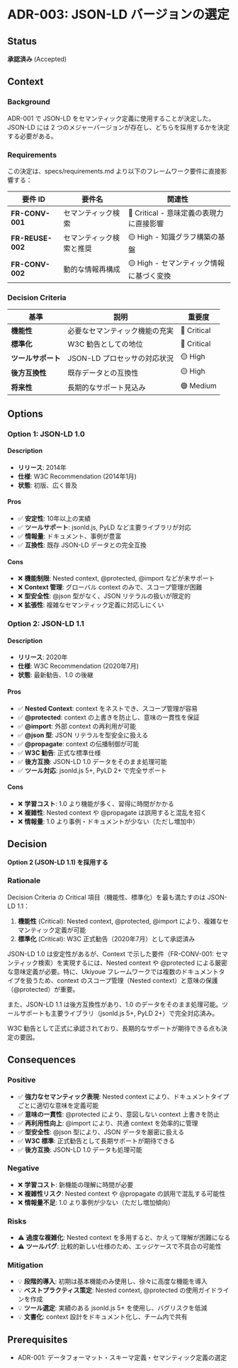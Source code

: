 # ADR-003: JSON-LD バージョンの選定

## Status

**承認済み** (Accepted)

## Context

### Background

ADR-001 で JSON-LD をセマンティック定義に使用することが決定した。JSON-LD には 2 つのメジャーバージョンが存在し、どちらを採用するかを決定する必要がある。

### Requirements

この決定は、specs/requirements.md より以下のフレームワーク要件に直接影響する：

| 要件 ID          | 要件名                   | 関連性                                   |
| ---------------- | ------------------------ | ---------------------------------------- |
| **FR-CONV-001**  | セマンティック検索       | 🔴 Critical - 意味定義の表現力に直接影響 |
| **FR-REUSE-002** | セマンティック検索と推奨 | 🟡 High - 知識グラフ構築の基盤           |
| **FR-CONV-002**  | 動的な情報再構成         | 🟡 High - セマンティック情報に基づく変換 |

### Decision Criteria

| 基準               | 説明                           | 重要度      |
| ------------------ | ------------------------------ | ----------- |
| **機能性**         | 必要なセマンティック機能の充実 | 🔴 Critical |
| **標準化**         | W3C 勧告としての地位           | 🔴 Critical |
| **ツールサポート** | JSON-LD プロセッサの対応状況   | 🟡 High     |
| **後方互換性**     | 既存データとの互換性           | 🟡 High     |
| **将来性**         | 長期的なサポート見込み         | 🟢 Medium   |

## Options

### Option 1: JSON-LD 1.0

#### Description

- **リリース**: 2014年
- **仕様**: W3C Recommendation (2014年1月)
- **状態**: 初版、広く普及

#### Pros

- ✅ **安定性**: 10年以上の実績
- ✅ **ツールサポート**: jsonld.js, PyLD など主要ライブラリが対応
- ✅ **情報量**: ドキュメント、事例が豊富
- ✅ **互換性**: 既存 JSON-LD データとの完全互換

#### Cons

- ❌ **機能制限**: Nested context, @protected, @import などが未サポート
- ❌ **Context 管理**: グローバル context のみで、スコープ管理が困難
- ❌ **型安全性**: @json 型がなく、JSON リテラルの扱いが限定的
- ❌ **拡張性**: 複雑なセマンティック定義に対応しにくい

### Option 2: JSON-LD 1.1

#### Description

- **リリース**: 2020年
- **仕様**: W3C Recommendation (2020年7月)
- **状態**: 最新勧告、1.0 の後継

#### Pros

- ✅ **Nested Context**: context をネストでき、スコープ管理が容易
- ✅ **@protected**: context の上書きを防止し、意味の一貫性を保証
- ✅ **@import**: 外部 context の再利用が可能
- ✅ **@json 型**: JSON リテラルを型安全に扱える
- ✅ **@propagate**: context の伝播制御が可能
- ✅ **W3C 勧告**: 正式な標準仕様
- ✅ **後方互換**: JSON-LD 1.0 データをそのまま処理可能
- ✅ **ツール対応**: jsonld.js 5+, PyLD 2+ で完全サポート

#### Cons

- ❌ **学習コスト**: 1.0 より機能が多く、習得に時間がかかる
- ❌ **複雑性**: Nested context や @propagate は誤用すると混乱を招く
- ❌ **情報量**: 1.0 より事例・ドキュメントが少ない（ただし増加中）

## Decision

**Option 2 (JSON-LD 1.1) を採用する**

### Rationale

Decision Criteria の Critical 項目（機能性、標準化）を最も満たすのは JSON-LD 1.1：

1. **機能性** (Critical): Nested context, @protected, @import により、複雑なセマンティック定義が可能
2. **標準化** (Critical): W3C 正式勧告（2020年7月）として承認済み

JSON-LD 1.0 は安定性があるが、Context で示した要件（FR-CONV-001: セマンティック検索）を実現するには、Nested context や @protected による厳密な意味定義が必要。特に、Ukiyoue フレームワークでは複数のドキュメントタイプを扱うため、context のスコープ管理（Nested context）と意味の保護（@protected）が重要。

また、JSON-LD 1.1 は後方互換性があり、1.0 のデータをそのまま処理可能。ツールサポートも主要ライブラリ（jsonld.js 5+, PyLD 2+）で完全対応済み。

W3C 勧告として正式に承認されており、長期的なサポートが期待できる点も決定の要因。

## Consequences

### Positive

- ✅ **強力なセマンティック表現**: Nested context により、ドキュメントタイプごとに適切な意味を定義可能
- ✅ **意味の一貫性**: @protected により、意図しない context 上書きを防止
- ✅ **再利用性向上**: @import により、共通 context を効率的に管理
- ✅ **型安全性**: @json 型により、JSON データを厳密に扱える
- ✅ **W3C 標準**: 正式勧告として長期サポートが期待できる
- ✅ **後方互換**: JSON-LD 1.0 データも処理可能

### Negative

- ❌ **学習コスト**: 新機能の理解に時間が必要
- ❌ **複雑性リスク**: Nested context や @propagate の誤用で混乱する可能性
- ❌ **情報量不足**: 1.0 より事例が少ない（ただし増加傾向）

### Risks

- ⚠️ **過度な複雑化**: Nested context を多用すると、かえって理解が困難になる
- ⚠️ **ツールバグ**: 比較的新しい仕様のため、エッジケースで不具合の可能性

### Mitigation

- 💡 **段階的導入**: 初期は基本機能のみ使用し、徐々に高度な機能を導入
- 💡 **ベストプラクティス策定**: Nested context, @protected の使用ガイドラインを作成
- 💡 **ツール選定**: 実績のある jsonld.js 5+ を使用し、バグリスクを低減
- 💡 **文書化**: context 設計をドキュメント化し、チーム内で共有

## Prerequisites

- ADR-001: データフォーマット・スキーマ定義・セマンティック定義の選定
